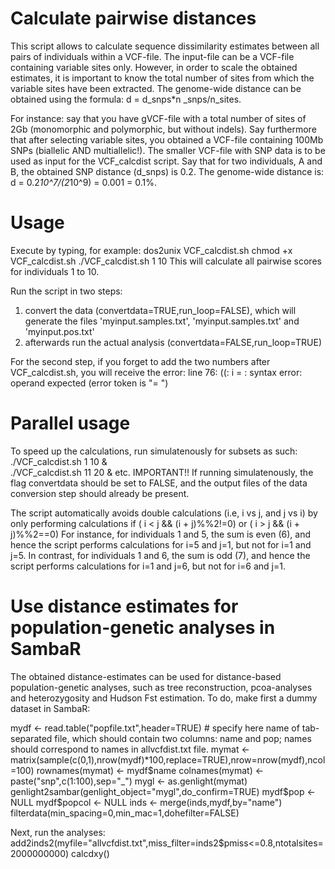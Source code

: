 # Calculate pairwise distances

This script allows to calculate sequence dissimilarity estimates between all pairs of individuals within a VCF-file.
The input-file can be a VCF-file containing variable sites only. 
However, in order to scale the obtained estimates, it is important to know the total number of sites from which the variable sites have been extracted. 
The genome-wide distance can be obtained using the formula: d = d_snps*n _snps/n_sites. 

For instance: say that you have gVCF-file with a total number of sites of 2Gb (monomorphic and polymorphic, but without indels). 
Say furthermore that after selecting variable sites, you obtained a VCF-file containing 100Mb SNPs (biallelic AND multiallelic!).
The smaller VCF-file with SNP data is to be used as input for the VCF_calcdist script.
Say that for two individuals, A and B, the obtained SNP distance (d_snps) is 0.2. 
The genome-wide distance is: d = 0.2*10^7/(2*10^9) = 0.001 = 0.1%.


# Usage
Execute by typing, for example:
dos2unix VCF_calcdist.sh
chmod +x VCF_calcdist.sh
./VCF_calcdist.sh 1 10
This will calculate all pairwise scores for individuals 1 to 10.

Run the script in two steps: 
1. convert the data (convertdata=TRUE,run_loop=FALSE), which will generate the files 'myinput.samples.txt', 'myinput.samples.txt' and 'myinput.pos.txt' 
2. afterwards run the actual analysis (convertdata=FALSE,run_loop=TRUE)

For the second step, if you forget to add the two numbers after VCF_calcdist.sh, you will receive the error:
line 76: ((: i = : syntax error: operand expected (error token is "= ")

# Parallel usage
To speed up the calculations, run simulatenously for subsets as such:
./VCF_calcdist.sh 1 10 &		
./VCF_calcdist.sh 11 20 &
etc.
IMPORTANT!! If running simulatenously, the flag convertdata should be set to FALSE, and the output files of the data conversion step should already be present.

The script automatically avoids double calculations (i.e, i vs j, and j vs i) by only performing calculations if ( i < j && (i + j)%%2!=0) or ( i > j && (i + j)%%2==0)
For instance, for individuals 1 and 5, the sum is even (6), and hence the script performs calculations for i=5 and j=1, but not for i=1 and j=5.
In contrast, for individuals 1 and 6, the sum is odd (7), and hence the script performs calculations for i=1 and j=6, but not for i=6 and j=1.     

# Use distance estimates for population-genetic analyses in SambaR

The obtained distance-estimates can be used for distance-based population-genetic analyses, such as tree reconstruction, pcoa-analyses and heterozygosity and Hudson Fst estimation.
To do, make first a dummy dataset in SambaR:

mydf	          <- read.table("popfile.txt",header=TRUE)			# specify here name of tab-separated file, which should contain two columns: name and pop; names should correspond to names in allvcfdist.txt file.
mymat			      <- matrix(sample(c(0,1),nrow(mydf)*100,replace=TRUE),nrow=nrow(mydf),ncol=100)
rownames(mymat)	<- mydf$name
colnames(mymat)	<- paste("snp",c(1:100),sep="_")	
mygl			      <- as.genlight(mymat)
genlight2sambar(genlight_object="mygl",do_confirm=TRUE)
mydf$pop		    <- NULL
mydf$popcol		  <- NULL
inds			      <- merge(inds,mydf,by="name")
filterdata(min_spacing=0,min_mac=1,dohefilter=FALSE)

Next, run the analyses:
add2inds2(myfile="allvcfdist.txt",miss_filter=inds2$pmiss<=0.8,ntotalsites=2000000000)
calcdxy()
